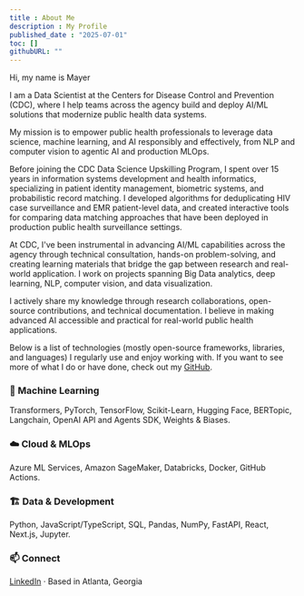 ```yaml
---
title : About Me
description : My Profile
published_date : "2025-07-01"
toc: []
githubURL: ""
---
```


Hi, my name is Mayer

I am a Data Scientist at the Centers for Disease Control and Prevention (CDC), where I help teams across the agency build and deploy AI/ML solutions that modernize public health data systems.

My mission is to empower public health professionals to leverage data science, machine learning, and AI responsibly and effectively, from NLP and computer vision to agentic AI and production MLOps.

Before joining the CDC Data Science Upskilling Program, I spent over 15 years in information systems development and health informatics, specializing in patient identity management, biometric systems, and probabilistic record matching. I developed algorithms for deduplicating HIV case surveillance and EMR patient-level data, and created interactive tools for comparing data matching approaches that have been deployed in production public health surveillance settings.

At CDC, I've been instrumental in advancing AI/ML capabilities across the agency through technical consultation, hands-on problem-solving, and creating learning materials that bridge the gap between research and real-world application. I work on projects spanning Big Data analytics, deep learning, NLP, computer vision, and data visualization.

I actively share my knowledge through research collaborations, open-source contributions, and technical documentation. I believe in making advanced AI accessible and practical for real-world public health applications.

Below is a list of technologies (mostly open-source frameworks, libraries, and languages) I regularly use and enjoy working with. If you want to see more of what I do or have done, check out my [GitHub](https://github.com/mayerantoine).

### 🤖 Machine Learning

Transformers, PyTorch, TensorFlow, Scikit-Learn, Hugging Face, BERTopic, Langchain, OpenAI API and Agents SDK, Weights & Biases.

### ☁️ Cloud & MLOps

Azure ML Services, Amazon SageMaker, Databricks, Docker, GitHub Actions.

### 🏗️ Data & Development

Python, JavaScript/TypeScript, SQL, Pandas, NumPy, FastAPI, React, Next.js, Jupyter.

### 📫 Connect

[LinkedIn](https://www.linkedin.com/in/mayerantoine/) · Based in Atlanta, Georgia